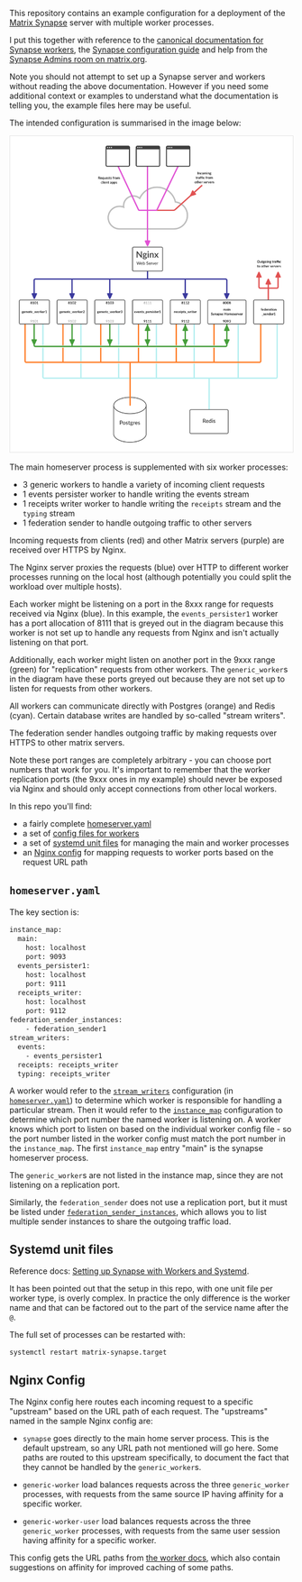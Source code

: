 This repository contains an example configuration for a deployment of the
[Matrix Synapse][synapse-repo] server with multiple worker processes.

I put this together with reference to the [canonical documentation for Synapse
workers][workers-docs], the [Synapse configuration guide][config-guide] and
help from the [Synapse Admins room on matrix.org][synapse-room].

Note you should not attempt to set up a Synapse server and workers without
reading the above documentation.  However if you need some additional context
or examples to understand what the documentation is telling you, the example
files here may be useful.

The intended configuration is summarised in the image below:

![Synapse workers architecture diagram](images/synapse-workers-architecture.png)

The main homeserver process is supplemented with six worker processes:

- 3 generic workers to handle a variety of incoming client requests
- 1 events persister worker to handle writing the events stream
- 1 receipts writer worker to handle writing the `receipts` stream and the
  `typing` stream
- 1 federation sender to handle outgoing traffic to other servers

Incoming requests from clients (red) and other Matrix servers (purple) are
received over HTTPS by Nginx.

The Nginx server proxies the requests (blue) over HTTP to different worker
processes running on the local host (although potentially you could split the
workload over multiple hosts).

Each worker might be listening on a port in the 8xxx range for requests
received via Nginx (blue).  In this example, the `events_persister1` worker has
a port allocation of 8111 that is greyed out in the diagram because this worker
is not set up to handle any requests from Nginx and isn't actually listening on
that port.

Additionally, each worker might listen on another port in the 9xxx range
(green) for "replication" requests from other workers.  The `generic_worker`s
in the diagram have these ports greyed out because they are not set up to
listen for requests from other workers.

All workers can communicate directly with Postgres (orange) and Redis (cyan).
Certain database writes are handled by so-called "stream writers".

The federation sender handles outgoing traffic by making requests over HTTPS to
other matrix servers.

Note these port ranges are completely arbitrary - you can choose port numbers
that work for you.  It's important to remember that the worker replication ports
(the 9xxx ones in my example) should never be exposed via Nginx and should only
accept connections from other local workers.

In this repo you'll find:

- a fairly complete [homeserver.yaml](etc/matrix-synapse/homeserver.yaml)
- a set of [config files for workers](etc/matrix-synapse/workers)
- a set of [systemd unit files](etc/systemd/system) for managing the main and
  worker processes
- an [Nginx config](etc/nginx/nginx.conf) for mapping requests to worker ports
  based on the request URL path

## `homeserver.yaml`

The key section is:

```
instance_map:
  main:
    host: localhost
    port: 9093
  events_persister1:
    host: localhost
    port: 9111
  receipts_writer:
    host: localhost
    port: 9112
federation_sender_instances:
    - federation_sender1
stream_writers:
  events:
    - events_persister1
  receipts: receipts_writer
  typing: receipts_writer
```

A worker would refer to the [`stream_writers`][stream-writers-docs]
configuration (in [`homeserver.yaml`][homeserver-yaml]) to determine which
worker is responsible for handling a particular stream.  Then it would refer to
the [`instance_map`][instance-map-docs] configuration to determine which port
number the named worker is listening on.  A worker knows which port to listen
on based on the individual worker config file - so the port number listed in
the worker config must match the port number in the `instance_map`.  The first
`instance_map` entry "main" is the synapse homeserver process.

The `generic_worker`s are not listed in the instance map, since they are not
listening on a replication port.

Similarly, the `federation_sender` does not use a replication port, but it must
be listed under [`federation_sender_instances`][fed-send-inst-docs], which
allows you to list multiple sender instances to share the outgoing traffic load.

## Systemd unit files

Reference docs: [Setting up Synapse with Workers and Systemd][systemd-workers-docs].

It has been pointed out that the setup in this repo, with one unit file per
worker type, is overly complex.  In practice the only difference is the worker
name and that can be factored out to the part of the service name after the
`@`.

The full set of processes can be restarted with:

```
systemctl restart matrix-synapse.target
```

## Nginx Config

The Nginx config here routes each incoming request to a specific "upstream"
based on the URL path of each request.  The "upstreams" named in the sample
Nginx config are:

- `synapse` goes directly to the main home server process. This is the default
  upstream, so any URL path not mentioned will go here.  Some paths are routed
  to this upstream specifically, to document the fact that they cannot be handled
  by the `generic_worker`s.

- `generic-worker` load balances requests across the three `generic_worker`
  processes, with requests from the same source IP having affinity for a
  specific worker.

- `generic-worker-user` load balances requests across the three
  `generic_worker` processes, with requests from the same user session having
  affinity for a specific worker.

This config gets the URL paths from [the worker docs][worker-url-docs], which
also contain suggestions on affinity for improved caching of some paths.

[synapse-repo]: https://github.com/matrix-org/synapse/
[workers-docs]: https://matrix-org.github.io/synapse/latest/workers.html
[config-guide]: https://matrix-org.github.io/synapse/latest/usage/configuration/config_documentation.html
[synapse-room]: https://app.element.io/#/room/#synapse:matrix.org
[stream-writers-docs]: https://matrix-org.github.io/synapse/latest/usage/configuration/config_documentation.html?highlight=stream_writers#stream_writers
[homeserver-yaml]: etc/matrix-synapse/homeserver.yaml
[instance-map-docs]: https://matrix-org.github.io/synapse/latest/usage/configuration/config_documentation.html?highlight=instance_map#instance_map
[fed-send-inst-docs]: https://matrix-org.github.io/synapse/latest/usage/configuration/config_documentation.html?highlight=federation_sender_instances#federation_sender_instances
[systemd-workers-docs]: https://github.com/matrix-org/synapse/tree/develop/docs/systemd-with-workers
[worker-url-docs]: https://matrix-org.github.io/synapse/latest/workers.html#available-worker-applications
